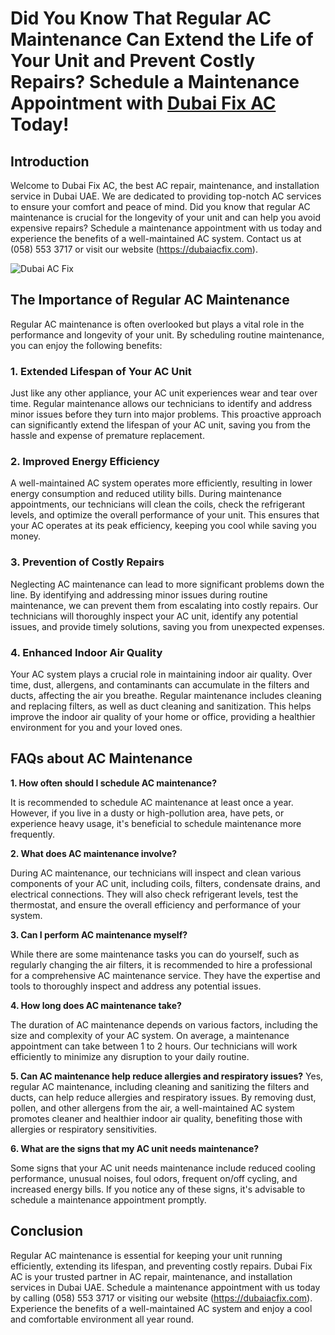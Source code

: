 # Did You Know That Regular AC Maintenance Can Extend the Life of Your Unit and Prevent Costly Repairs? Schedule a Maintenance Appointment with [Dubai Fix AC](https://dubaiacfix.com) Today!

## Introduction
Welcome to Dubai Fix AC, the best AC repair, maintenance, and installation service in Dubai UAE. We are dedicated to providing top-notch AC services to ensure your comfort and peace of mind. Did you know that regular AC maintenance is crucial for the longevity of your unit and can help you avoid expensive repairs? Schedule a maintenance appointment with us today and experience the benefits of a well-maintained AC system. Contact us at (058) 553 3717 or visit our website (https://dubaiacfix.com).

![Dubai AC Fix ](https://dubaiacfix.com/wp-content/uploads/2023/05/fotor-ai-2023051054636-Copy.png)

## The Importance of Regular AC Maintenance
Regular AC maintenance is often overlooked but plays a vital role in the performance and longevity of your unit. By scheduling routine maintenance, you can enjoy the following benefits:

### 1. Extended Lifespan of Your AC Unit
Just like any other appliance, your AC unit experiences wear and tear over time. Regular maintenance allows our technicians to identify and address minor issues before they turn into major problems. This proactive approach can significantly extend the lifespan of your AC unit, saving you from the hassle and expense of premature replacement.

### 2. Improved Energy Efficiency
A well-maintained AC system operates more efficiently, resulting in lower energy consumption and reduced utility bills. During maintenance appointments, our technicians will clean the coils, check the refrigerant levels, and optimize the overall performance of your unit. This ensures that your AC operates at its peak efficiency, keeping you cool while saving you money.

### 3. Prevention of Costly Repairs
Neglecting AC maintenance can lead to more significant problems down the line. By identifying and addressing minor issues during routine maintenance, we can prevent them from escalating into costly repairs. Our technicians will thoroughly inspect your AC unit, identify any potential issues, and provide timely solutions, saving you from unexpected expenses.

### 4. Enhanced Indoor Air Quality
Your AC system plays a crucial role in maintaining indoor air quality. Over time, dust, allergens, and contaminants can accumulate in the filters and ducts, affecting the air you breathe. Regular maintenance includes cleaning and replacing filters, as well as duct cleaning and sanitization. This helps improve the indoor air quality of your home or office, providing a healthier environment for you and your loved ones.

## FAQs about AC Maintenance
**1. How often should I schedule AC maintenance?**

It is recommended to schedule AC maintenance at least once a year. However, if you live in a dusty or high-pollution area, have pets, or experience heavy usage, it's beneficial to schedule maintenance more frequently.

**2. What does AC maintenance involve?**

During AC maintenance, our technicians will inspect and clean various components of your AC unit, including coils, filters, condensate drains, and electrical connections. They will also check refrigerant levels, test the thermostat, and ensure the overall efficiency and performance of your system.

**3. Can I perform AC maintenance myself?**

While there are some maintenance tasks you can do yourself, such as regularly changing the air filters, it is recommended to hire a professional for a comprehensive AC maintenance service. They have the expertise and tools to thoroughly inspect and address any potential issues.

**4. How long does AC maintenance take?**

The duration of AC maintenance depends on various factors, including the size and complexity of your AC system. On average, a maintenance appointment can take between 1 to 2 hours. Our technicians will work efficiently to minimize any disruption to your daily routine.

**5. Can AC maintenance help reduce allergies and respiratory issues?**
Yes, regular AC maintenance, including cleaning and sanitizing the filters and ducts, can help reduce allergies and respiratory issues. By removing dust, pollen, and other allergens from the air, a well-maintained AC system promotes cleaner and healthier indoor air quality, benefiting those with allergies or respiratory sensitivities.

**6. What are the signs that my AC unit needs maintenance?**

Some signs that your AC unit needs maintenance include reduced cooling performance, unusual noises, foul odors, frequent on/off cycling, and increased energy bills. If you notice any of these signs, it's advisable to schedule a maintenance appointment promptly.

## Conclusion
Regular AC maintenance is essential for keeping your unit running efficiently, extending its lifespan, and preventing costly repairs. Dubai Fix AC is your trusted partner in AC repair, maintenance, and installation services in Dubai UAE. Schedule a maintenance appointment with us today by calling (058) 553 3717 or visiting our website (https://dubaiacfix.com). Experience the benefits of a well-maintained AC system and enjoy a cool and comfortable environment all year round.
